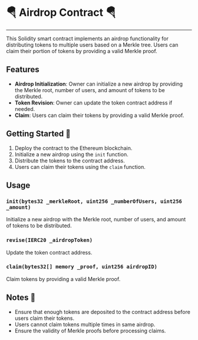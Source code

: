 # :parachute: Airdrop Contract :parachute:
---

This Solidity smart contract implements an airdrop functionality for distributing tokens to multiple users based on a Merkle tree. Users can claim their portion of tokens by providing a valid Merkle proof.

## Features

- **Airdrop Initialization**: Owner can initialize a new airdrop by providing the Merkle root, number of users, and amount of tokens to be distributed.
- **Token Revision**: Owner can update the token contract address if needed.
- **Claim**: Users can claim their tokens by providing a valid Merkle proof.

## Getting Started :rocket:	

1. Deploy the contract to the Ethereum blockchain.
2. Initialize a new airdrop using the `init` function.
3. Distribute the tokens to the contract address.
4. Users can claim their tokens using the `claim` function.


## Usage

### `init(bytes32 _merkleRoot, uint256 _numberOfUsers, uint256 _amount)`

Initialize a new airdrop with the Merkle root, number of users, and amount of tokens to be distributed.

### `revise(IERC20 _airdropToken)`

Update the token contract address.

### `claim(bytes32[] memory _proof, uint256 airdropID)`

Claim tokens by providing a valid Merkle proof.

## Notes :brain:	

- Ensure that enough tokens are deposited to the contract address before users claim their tokens.
- Users cannot claim tokens multiple times in same airdrop.
- Ensure the validity of Merkle proofs before processing claims.

